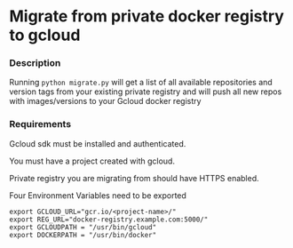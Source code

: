 # Migrate from private docker registry to gcloud

### Description
Running `python migrate.py` will get a list of all available repositories and version tags from your existing private registry and will push all new repos with images/versions to your Gcloud docker registry

### Requirements
Gcloud sdk must be installed and authenticated.

You must have a project created with gcloud.

Private registry you are migrating from should have HTTPS enabled.


Four Environment Variables need to be exported
```
export GCLOUD_URL="gcr.io/<project-name>/"
export REG_URL="docker-registry.example.com:5000/"
export GCLOUDPATH = "/usr/bin/gcloud"
export DOCKERPATH = "/usr/bin/docker"
```
